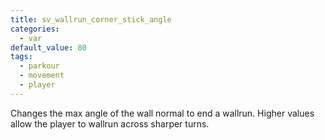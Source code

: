 ```yaml
---
title: sv_wallrun_corner_stick_angle
categories:
  - var
default_value: 80
tags:
  - parkour
  - movement
  - player
---
```


Changes the max angle of the wall normal to end a wallrun. Higher values allow the player to wallrun across sharper turns.
